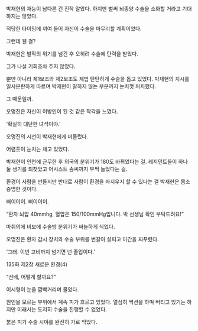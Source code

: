 박재현의 재능이 남다른 건 진작 알았다. 하지만 벌써 뇌종양 수술을 소화할 거라고 기대하지는 않았다.

적당한 타이밍에 끼여 들어 자신이 수술을 마무리할 계획이었다.

그런데 웬 걸?

박재현은 발작의 위기를 넘긴 후 오히려 수술에 탄력을 받았다.

그가 나설 기회조차 주지 않았다.

뿐만 아니라 제1보조와 제2보조도 제법 탄탄하게 수술을 돕고 있었다. 박재현의 지시를 일사분란하게 따르며 박재현이 말하지 않는 부분까지 눈치껏 처치했다.

그 때문일까.

오명진은 자신이 이방인이 된 것 같은 착각을 느꼈다.

‘확실히 대단한 녀석이야.’

오명진의 시선이 박재현에게 머물렀다.

어렴풋이 눈치는 채고 있었다.

박재현이 인천에 근무한 후 의국의 분위기가 180도 바뀌었다는 걸. 레지던트들이 하나 둘 생기를 되찾았고 어시스트 솜씨까지 부쩍 늘었다는 걸.

환경이 사람을 만들지만 반대로 사람이 환경을 좌지우지 할 수 있다는 걸 박재현은 몸소 증명한 것이다.

삐이이이. 삐이이이.

“환자 뇌압 40mmhg, 혈압은 150/100mmHg입니다. 박 선생님 확인 부탁드려요!”

마취의에 비보에 수술방 분위기가 싸늘하게 식었다.

오명진은 환자 감시 장치와 수술 부위를 번갈아 살피고 미간을 찌푸렸다.

‘그래. 이번 고비까지 넘기면 넌 졸업이다.’

135화 제2장 새로운 환경(4)

“선배, 어떻게 할까요?”

이시형이 눈을 깜빡거리며 물었다.

원인을 모르는 부위에서 계속 피가 흐르고 있었다. 열심히 썩션을 하며 버티고 있기는 하지만 이래서는 도저히 수술을 진행할 수 없었다.

붉은 피가 수술 시야를 완전히 가로 막았다.